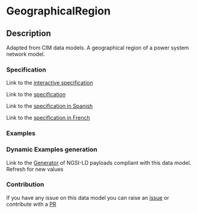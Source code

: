 # GeographicalRegion

## Description 

Adapted from CIM data models. A geographical region of a power system network model.
### Specification

Link to the [interactive specification](https://swagger.lab.fiware.org/?url=https://smart-data-models.github.io/dataModel.EnergyCIM/GeographicalRegion/swagger.yaml)

Link to the [specification](https://smart-data-models.github.io/dataModel.EnergyCIM/GeographicalRegion/doc/spec.md)

Link to the [specification in Spanish](https://smart-data-models.github.io/dataModel.EnergyCIM/GeographicalRegion/doc/spec_ES.md)

Link to the [specification in French](https://smart-data-models.github.io/dataModel.EnergyCIM/GeographicalRegion/doc/spec_FR.md)
### Examples
### Dynamic Examples generation

Link to the [Generator](https://smartdatamodels.org/extra/ngsi-ld_generator_v0.91.php?schemaUrl=https://raw.githubusercontent.com/smart-data-models/dataModel.EnergyCIM/master/GeographicalRegion/schema.json&email=info@smartdatamodels.org) of NGSI-LD payloads compliant with this data model. Refresh for new values
### Contribution

 If you have any issue on this data model you can raise an [issue](https://github.com/smart-data-models/dataModel.EnergyCIM/issues)  or contribute with a [PR](https://github.com/smart-data-models/dataModel.EnergyCIM/pulls)